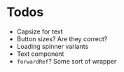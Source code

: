 # Todos
- Capsize for text 
- Button sizes? Are they correct?
- Loading spinner variants
- Text component
- `forwardRef`? Some sort of wrapper